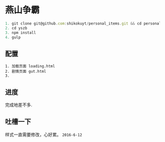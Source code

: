 # 燕山争霸

``` js
1. git clone git@github.com:shikokuyt/personal_items.git && cd personal_items
2. cd yszb
3. npm install
4. gulp
```

## 配置

	1. 加载页面 loading.html
	2. 剧情页面 gut.html
	3. 

## 进度

完成地差不多.

## 吐槽一下

样式一直需要修改，心好累。 `2016-6-12`

